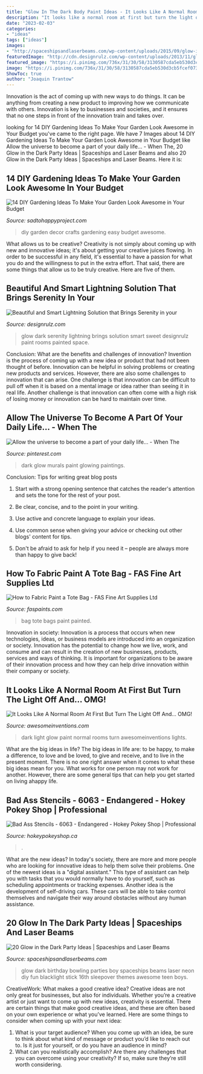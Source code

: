 ```yaml
---
title: "Glow In The Dark Body Paint Ideas - It Looks Like A Normal Room At First But Turn The Light Off And... Omg!"
description: "It looks like a normal room at first but turn the light off and... omg!"
date: "2023-02-03"
categories:
- "ideas"
tags: ["ideas"]
images:
- "http://spaceshipsandlaserbeams.com/wp-content/uploads/2015/09/glow-in-the-dark-birthday-party-ideas-boys.jpg"
featuredImage: "http://cdn.designrulz.com/wp-content/uploads/2013/11/glow-in-the-dark-3.jpg"
featured_image: "https://i.pinimg.com/736x/31/30/58/3130587cda5eb530d3cb5fcef073fee4--dark-paintings-project-.jpg"
image: "https://i.pinimg.com/736x/31/30/58/3130587cda5eb530d3cb5fcef073fee4--dark-paintings-project-.jpg"
ShowToc: true
author: "Joaquin Trantow"
---
```



Innovation is the act of coming up with new ways to do things. It can be anything from creating a new product to improving how we communicate with others. Innovation is key to businesses and societies, and it ensures that no one steps in front of the innovation train and takes over.

	

		
looking for 14 DIY Gardening Ideas To Make Your Garden Look Awesome in Your Budget you've came to the right page. We have 7 Images about 14 DIY Gardening Ideas To Make Your Garden Look Awesome in Your Budget like Allow the universe to become a part of your daily life… - When The, 20 Glow in the Dark Party Ideas | Spaceships and Laser Beams and also 20 Glow in the Dark Party Ideas | Spaceships and Laser Beams. Here it is:
		
    
## 14 DIY Gardening Ideas To Make Your Garden Look Awesome In Your Budget

<img loading=lazy src="https://sadtohappyproject.com/wp-content/uploads/2014/11/diy-garden-crafts-diy-garden-decor-and-projects1.jpg" onerror="this.onerror=null;this.src='https://tse2.mm.bing.net/th?id=OIP.CVMZFqmKNC5PO-Tu88BwEAHaLE&amp;pid=15.1';" alt="14 DIY Gardening Ideas To Make Your Garden Look Awesome in Your Budget">

_Source: sadtohappyproject.com_

>diy garden decor crafts gardening easy budget awesome. 

	

What allows us to be creative?
Creativity is not simply about coming up with new and innovative ideas; it's about getting your creative juices flowing. In order to be successful in any field, it's essential to have a passion for what you do and the willingness to put in the extra effort. That said, there are some things that allow us to be truly creative. Here are five of them.

    
## Beautiful And Smart Lightning Solution That Brings Serenity In Your

<img loading=lazy src="http://cdn.designrulz.com/wp-content/uploads/2013/11/glow-in-the-dark-3.jpg" onerror="this.onerror=null;this.src='https://tse2.mm.bing.net/th?id=OIP.2gasi0sU9GcSpeO-mIo1EgHaLq&amp;pid=15.1';" alt="Beautiful and Smart Lightning Solution that Brings Serenity in your">

_Source: designrulz.com_

>glow dark serenity lightning brings solution smart sweet designrulz paint rooms painted space. 

	

Conclusion: What are the benefits and challenges of innovation?
Invention is the process of coming up with a new idea or product that had not been thought of before. Innovation can be helpful in solving problems or creating new products and services. However, there are also some challenges to innovation that can arise. One challenge is that innovation can be difficult to pull off when it is based on a mental image or idea rather than seeing it in real life. Another challenge is that innovation can often come with a high risk of losing money or innovation can be hard to maintain over time.

    
## Allow The Universe To Become A Part Of Your Daily Life… - When The

<img loading=lazy src="https://i.pinimg.com/736x/31/30/58/3130587cda5eb530d3cb5fcef073fee4--dark-paintings-project-.jpg" onerror="this.onerror=null;this.src='https://tse1.mm.bing.net/th?id=OIP.pcn7XM8FVGpiJhivys6CXgHaLD&amp;pid=15.1';" alt="Allow the universe to become a part of your daily life… - When The">

_Source: pinterest.com_

>dark glow murals paint glowing paintings. 

	

Conclusion: Tips for writing great blog posts
1. Start with a strong opening sentence that catches the reader's attention and sets the tone for the rest of your post.
2. Be clear, concise, and to the point in your writing.

3. Use active and concrete language to explain your ideas. 
4. Use common sense when giving your advice or checking out other blogs' content for tips. 
5. Don't be afraid to ask for help if you need it – people are always more than happy to give back!

    
## How To Fabric Paint A Tote Bag - FAS Fine Art Supplies Ltd

<img loading=lazy src="http://www.faspaints.com/uploads/4/7/2/6/47269167/bags3.jpg" onerror="this.onerror=null;this.src='https://tse2.mm.bing.net/th?id=OIP.JZJglxZrSvj649WLyobC-wAAAA&amp;pid=15.1';" alt="How to Fabric Paint a Tote Bag - FAS Fine Art Supplies Ltd">

_Source: faspaints.com_

>bag tote bags paint painted. 

	

Innovation in society:
Innovation is a process that occurs when new technologies, ideas, or business models are introduced into an organization or society. Innovation has the potential to change how we live, work, and consume and can result in the creation of new businesses, products, services and ways of thinking. It is important for organizations to be aware of their innovation process and how they can help drive innovation within their company or society.

    
## It Looks Like A Normal Room At First But Turn The Light Off And... OMG!

<img loading=lazy src="https://www.awesomeinventions.com/wp-content/uploads/2015/01/Amazing-Glowing-Murals.jpg" onerror="this.onerror=null;this.src='https://tse4.mm.bing.net/th?id=OIP.ZpWdkBX3FJkLhcshguVnygHaD8&amp;pid=15.1';" alt="It Looks Like A Normal Room At First But Turn The Light Off And... OMG!">

_Source: awesomeinventions.com_

>dark light glow paint normal rooms turn awesomeinventions lights. 

	

What are the big ideas in life?
The big ideas in life are: to be happy, to make a difference, to love and be loved, to give and receive, and to live in the present moment. There is no one right answer when it comes to what these big ideas mean for you. What works for one person may not work for another. However, there are some general tips that can help you get started on living ahappy life.

    
## Bad Ass Stencils - 6063 - Endangered - Hokey Pokey Shop | Professional

<img loading=lazy src="https://www.hokeypokeyshop.ca/images/thumbs/0005808_bad-ass-stencils-6063-endangered.jpeg" onerror="this.onerror=null;this.src='https://tse2.mm.bing.net/th?id=OIP.z21ISrxlPtsUaNhSWT0RlQHaKX&amp;pid=15.1';" alt="Bad Ass Stencils - 6063 - Endangered - Hokey Pokey Shop | Professional">

_Source: hokeypokeyshop.ca_

>. 

	

What are the new ideas?
In today's society, there are more and more people who are looking for innovative ideas to help them solve their problems. One of the newest ideas is a "digital assistant." This type of assistant can help you with tasks that you would normally have to do yourself, such as scheduling appointments or tracking expenses. Another idea is the development of self-driving cars. These cars will be able to take control themselves and navigate their way around obstacles without any human assistance.

    
## 20 Glow In The Dark Party Ideas | Spaceships And Laser Beams

<img loading=lazy src="http://spaceshipsandlaserbeams.com/wp-content/uploads/2015/09/glow-in-the-dark-birthday-party-ideas-boys.jpg" onerror="this.onerror=null;this.src='https://tse1.mm.bing.net/th?id=OIP.mNxnmfNyFDxSRtMiVn0AhAHaLH&amp;pid=15.1';" alt="20 Glow in the Dark Party Ideas | Spaceships and Laser Beams">

_Source: spaceshipsandlaserbeams.com_

>glow dark birthday bowling parties boy spaceships beams laser neon diy fun blacklight stick 16th sleepover themes awesome teen boys. 

	

CreativeWork: What makes a good creative idea?
Creative ideas are not only great for businesses, but also for individuals. Whether you’re a creative artist or just want to come up with new ideas, creativity is essential. There are certain things that make good creative ideas, and these are often based on your own experience or what you’ve learned. Here are some things to consider when coming up with your next idea: 
1) What is your target audience? When you come up with an idea, be sure to think about what kind of message or product you’d like to reach out to. Is it just for yourself, or do you have an audience in mind? 
2) What can you realistically accomplish? Are there any challenges that you can overcome using your creativity? If so, make sure they’re still worth considering.

